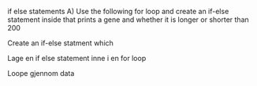 if else statements
A) Use the following for loop and create an if-else statement inside that prints a gene and whether it is longer or shorter than 200

Create an if-else statment which 

Lage en if else statement inne i en for loop

Loope gjennom data

